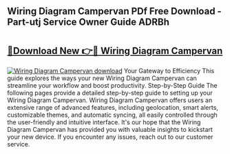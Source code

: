 ## Wiring Diagram Campervan PDf Free Download - Part-utj Service Owner Guide ADRBh

# <h2><a href="http://dfs4u3i.blite.top/?on=Wiring+Diagram+Campervan">🔗Download New 👉🔴 Wiring Diagram Campervan</a></h2>

[![Wiring Diagram Campervan download](https://i.imgur.com/lujVjoI.png)](http://dfs4u3i.blite.top/?on=Wiring+Diagram+Campervan)
Your Gateway to Efficiency This guide explores the ways your new Wiring Diagram Campervan can streamline your workflow and boost productivity. Step-by-Step Guide The following pages provide a detailed step-by-step guide to setting up your Wiring Diagram Campervan. Wiring Diagram Campervan offers users an extensive range of advanced features, including geolocation, smart alerts, customizable themes, and automatic syncing, all easily controlled through the user-friendly and intuitive interface. It's our hope that the Wiring Diagram Campervan has provided you with valuable insights to kickstart your new device. If you encounter any issues, reach out to our customer service.
